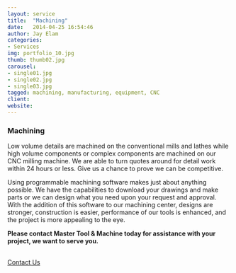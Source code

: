 ```yaml
---
layout: service
title:  "Machining"
date:   2014-04-25 16:54:46
author: Jay Elam
categories:
- Services
img: portfolio_10.jpg
thumb: thumb02.jpg
carousel:
- single01.jpg
- single02.jpg
- single03.jpg
tagged: machining, manufacturing, equipment, CNC
client:
website:
---
```

### Machining
Low volume details are machined on the conventional mills and lathes while high volume components or complex components are machined on our CNC milling machine. We are able to turn quotes around for detail work within 24 hours or less. Give us a chance to prove we can be competitive.

Using programmable machining software makes just about anything possible. We have the capabilities to download your drawings and make parts or we can design what you need upon your request and approval. With the addition of this software to our machining center, designs are stronger, construction is easier, performance of our tools is enhanced, and the project is more appealing to the eye.

**Please contact Master Tool & Machine today for assistance with your project, we want to serve you.**
<p><br/><a href="/contact/" class="btn btn-theme">Contact Us</a></p>
